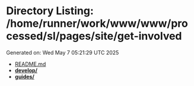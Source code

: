 # Directory Listing: /home/runner/work/www/www/processed/sl/pages/site/get-involved
Generated on: Wed May  7 05:21:29 UTC 2025

- [README.md](README.md)
- **[develop/](develop/)**
- **[guides/](guides/)**
